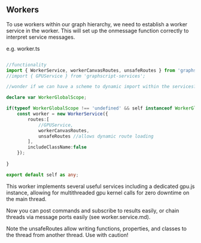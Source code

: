 ## Workers

To use workers within our graph hierarchy, we need to establish a worker service in the worker. This will set up the onmessage function correctly to interpret service messages.

e.g. worker.ts
```ts

//functionality
import { WorkerService, workerCanvasRoutes, unsafeRoutes } from 'graphscript';
//import { GPUService } from 'graphscript-services';

//wonder if we can have a scheme to dynamic import within the services? e.g. to bring in node-only or browser-only services without additional workers

declare var WorkerGlobalScope;

if(typeof WorkerGlobalScope !== 'undefined' && self instanceof WorkerGlobalScope) {
    const worker = new WorkerService({
        routes:[
            //GPUService,
            workerCanvasRoutes,
            unsafeRoutes //allows dynamic route loading
        ],
        includeClassName:false
    });
    
}

export default self as any;

```


This worker implements several useful services including a dedicated gpu.js instance, allowing for multithreaded gpu kernel calls for zero downtime on the main thread.

Now you can post commands and subscribe to results easily, or chain threads via message ports easily (see worker.service.md).

Note the unsafeRoutes allow writing functions, properties, and classes to the thread from another thread. Use with caution!